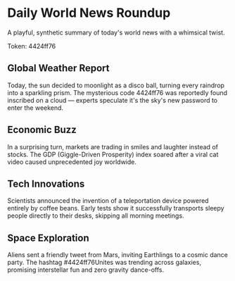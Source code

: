 # Daily World News Roundup

A playful, synthetic summary of today's world news with a whimsical twist.

Token: 4424ff76

## Global Weather Report

Today, the sun decided to moonlight as a disco ball, turning every raindrop into a sparkling prism. The mysterious code 4424ff76 was reportedly found inscribed on a cloud — experts speculate it's the sky's new password to enter the weekend.

## Economic Buzz

In a surprising turn, markets are trading in smiles and laughter instead of stocks. The GDP (Giggle-Driven Prosperity) index soared after a viral cat video caused unprecedented joy worldwide.

## Tech Innovations

Scientists announced the invention of a teleportation device powered entirely by coffee beans. Early tests show it successfully transports sleepy people directly to their desks, skipping all morning meetings.

## Space Exploration

Aliens sent a friendly tweet from Mars, inviting Earthlings to a cosmic dance party. The hashtag #4424ff76Unites was trending across galaxies, promising interstellar fun and zero gravity dance-offs.